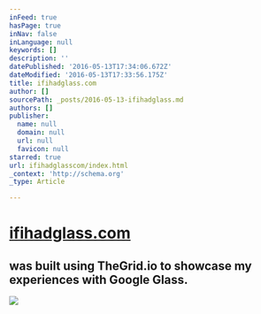 ```yaml
---
inFeed: true
hasPage: true
inNav: false
inLanguage: null
keywords: []
description: ''
datePublished: '2016-05-13T17:34:06.672Z'
dateModified: '2016-05-13T17:33:56.175Z'
title: ifihadglass.com
author: []
sourcePath: _posts/2016-05-13-ifihadglass.md
authors: []
publisher:
  name: null
  domain: null
  url: null
  favicon: null
starred: true
url: ifihadglasscom/index.html
_context: 'http://schema.org'
_type: Article

---
```

# [ifihadglass.com][0]

## was built using TheGrid.io to showcase my experiences with Google Glass.
![](https://the-grid-user-content.s3-us-west-2.amazonaws.com/7d3b5958-ab45-4ffc-83f7-115dfce1afe6.jpg)

[0]: https://ifihadglass.com/